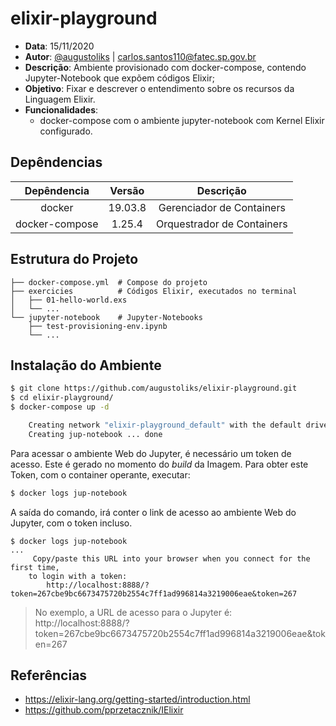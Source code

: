 # elixir-playground

- __Data__: 15/11/2020
- __Autor__: [@augustoliks](https://github.com/augustoliks) | <carlos.santos110@fatec.sp.gov.br>
- __Descrição__: Ambiente provisionado com docker-compose, contendo Jupyter-Notebook que expõem códigos Elixir;
- __Objetivo__: Fixar e descrever o entendimento sobre os recursos da Linguagem Elixir.
- __Funcionalidades__:
    - docker-compose com o ambiente jupyter-notebook com Kernel Elixir configurado.


## Depêndencias

Depêndencia     | Versão    | Descrição
:---:           |:---:      |:---:
docker          | 19.03.8   | Gerenciador de Containers
docker-compose  | 1.25.4    | Orquestrador de Containers

## Estrutura do Projeto

```shell
├── docker-compose.yml  # Compose do projeto
├── exercicies          # Códigos Elixir, executados no terminal
│   ├── 01-hello-world.exs
│   └── ...                 
└── jupyter-notebook    # Jupyter-Notebooks 
    ├── test-provisioning-env.ipynb
    └── ...
```

## Instalação do Ambiente

```bash
$ git clone https://github.com/augustoliks/elixir-playground.git
$ cd elixir-playground/
$ docker-compose up -d 

    Creating network "elixir-playground_default" with the default driver
    Creating jup-notebook ... done
```

Para acessar o ambiente Web do Jupyter, é necessário um token de acesso. Este é gerado no momento do _build_ da Imagem. Para obter este Token, com o container operante, executar:

```bash
$ docker logs jup-notebook 
```

A saída do comando, irá conter o link de acesso ao ambiente Web do Jupyter, com o token incluso.

```
$ docker logs jup-notebook 
...
     Copy/paste this URL into your browser when you connect for the first time,
    to login with a token:
        http://localhost:8888/?token=267cbe9bc6673475720b2554c7ff1ad996814a3219006eae&token=267
```

> No exemplo, a URL de acesso para o Jupyter é: http://localhost:8888/?token=267cbe9bc6673475720b2554c7ff1ad996814a3219006eae&token=267 

## Referências

- https://elixir-lang.org/getting-started/introduction.html
- https://github.com/pprzetacznik/IElixir
